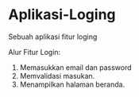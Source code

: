 # Aplikasi-Loging
Sebuah aplikasi fitur loging

Alur Fitur Login:
1. Memasukkan email dan password
2. Memvalidasi masukan.
3. Menampilkan halaman beranda.
